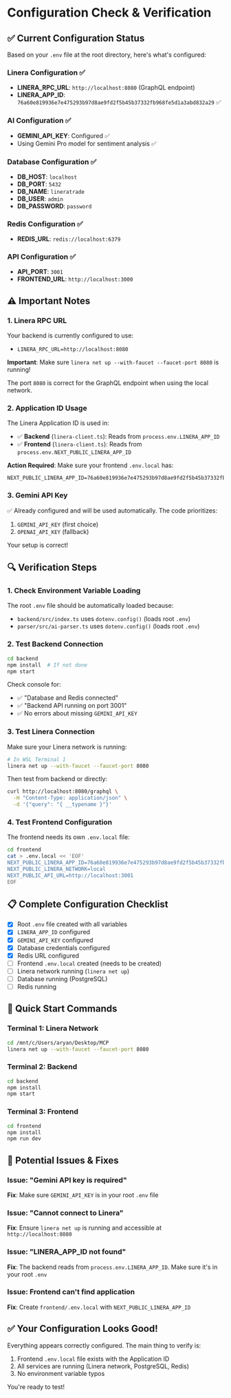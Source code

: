 # Configuration Check & Verification

## ✅ Current Configuration Status

Based on your `.env` file at the root directory, here's what's configured:

### Linera Configuration ✅
- **LINERA_RPC_URL**: `http://localhost:8080` (GraphQL endpoint)
- **LINERA_APP_ID**: `76a60e819936e7e475293b97d8ae9fd2f5b45b37332fb968fe5d1a3abd832a29` ✅

### AI Configuration ✅
- **GEMINI_API_KEY**: Configured ✅
- Using Gemini Pro model for sentiment analysis ✅

### Database Configuration ✅
- **DB_HOST**: `localhost`
- **DB_PORT**: `5432`
- **DB_NAME**: `lineratrade`
- **DB_USER**: `admin`
- **DB_PASSWORD**: `password`

### Redis Configuration ✅
- **REDIS_URL**: `redis://localhost:6379`

### API Configuration ✅
- **API_PORT**: `3001`
- **FRONTEND_URL**: `http://localhost:3000`

## ⚠️ Important Notes

### 1. Linera RPC URL

Your backend is currently configured to use:
- `LINERA_RPC_URL=http://localhost:8080`

**Important**: Make sure `linera net up --with-faucet --faucet-port 8080` is running!

The port `8080` is correct for the GraphQL endpoint when using the local network.

### 2. Application ID Usage

The Linera Application ID is used in:
- ✅ **Backend** (`linera-client.ts`): Reads from `process.env.LINERA_APP_ID`
- ✅ **Frontend** (`linera-client.ts`): Reads from `process.env.NEXT_PUBLIC_LINERA_APP_ID`

**Action Required**: Make sure your frontend `.env.local` has:
```
NEXT_PUBLIC_LINERA_APP_ID=76a60e819936e7e475293b97d8ae9fd2f5b45b37332fb968fe5d1a3abd832a29
```

### 3. Gemini API Key

✅ Already configured and will be used automatically. The code prioritizes:
1. `GEMINI_API_KEY` (first choice)
2. `OPENAI_API_KEY` (fallback)

Your setup is correct!

## 🔍 Verification Steps

### 1. Check Environment Variable Loading

The root `.env` file should be automatically loaded because:
- `backend/src/index.ts` uses `dotenv.config()` (loads root `.env`)
- `parser/src/ai-parser.ts` uses `dotenv.config()` (loads root `.env`)

### 2. Test Backend Connection

```bash
cd backend
npm install  # If not done
npm start
```

Check console for:
- ✅ "Database and Redis connected"
- ✅ "Backend API running on port 3001"
- ✅ No errors about missing `GEMINI_API_KEY`

### 3. Test Linera Connection

Make sure your Linera network is running:
```bash
# In WSL Terminal 1
linera net up --with-faucet --faucet-port 8080
```

Then test from backend or directly:
```bash
curl http://localhost:8080/graphql \
  -H "Content-Type: application/json" \
  -d '{"query": "{ __typename }"}'
```

### 4. Test Frontend Configuration

The frontend needs its own `.env.local` file:
```bash
cd frontend
cat > .env.local << 'EOF'
NEXT_PUBLIC_LINERA_APP_ID=76a60e819936e7e475293b97d8ae9fd2f5b45b37332fb968fe5d1a3abd832a29
NEXT_PUBLIC_LINERA_NETWORK=local
NEXT_PUBLIC_API_URL=http://localhost:3001
EOF
```

## 📋 Complete Configuration Checklist

- [x] Root `.env` file created with all variables
- [x] `LINERA_APP_ID` configured
- [x] `GEMINI_API_KEY` configured
- [x] Database credentials configured
- [x] Redis URL configured
- [ ] Frontend `.env.local` created (needs to be created)
- [ ] Linera network running (`linera net up`)
- [ ] Database running (PostgreSQL)
- [ ] Redis running

## 🚀 Quick Start Commands

### Terminal 1: Linera Network
```bash
cd /mnt/c/Users/aryan/Desktop/MCP
linera net up --with-faucet --faucet-port 8080
```

### Terminal 2: Backend
```bash
cd backend
npm install
npm start
```

### Terminal 3: Frontend
```bash
cd frontend
npm install
npm run dev
```

## 🔧 Potential Issues & Fixes

### Issue: "Gemini API key is required"
**Fix**: Make sure `GEMINI_API_KEY` is in your root `.env` file

### Issue: "Cannot connect to Linera"
**Fix**: Ensure `linera net up` is running and accessible at `http://localhost:8080`

### Issue: "LINERA_APP_ID not found"
**Fix**: The backend reads from `process.env.LINERA_APP_ID`. Make sure it's in your root `.env`

### Issue: Frontend can't find application
**Fix**: Create `frontend/.env.local` with `NEXT_PUBLIC_LINERA_APP_ID`

## ✅ Your Configuration Looks Good!

Everything appears correctly configured. The main thing to verify is:
1. Frontend `.env.local` file exists with the Application ID
2. All services are running (Linera network, PostgreSQL, Redis)
3. No environment variable typos

You're ready to test!

